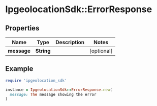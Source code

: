 # IpgeolocationSdk::ErrorResponse

## Properties

| Name | Type | Description | Notes |
| ---- | ---- | ----------- | ----- |
| **message** | **String** |  | [optional] |

## Example

```ruby
require 'ipgeolocation_sdk'

instance = IpgeolocationSdk::ErrorResponse.new(
  message: The message showing the error
)
```

